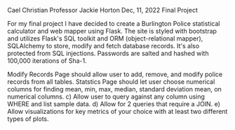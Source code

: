 Cael Christian
Professor Jackie Horton
Dec, 11, 2022
Final Project

For my final project I have decided to create a Burlington Police statistical calculator and web mapper using Flask. The site is styled with bootstrap and utilizes Flask's SQL toolkit and ORM (object-relational mapper), SQLAlchemy to store, modify and fetch database records.
It's also protected from SQL injections.
Passwords are salted and hashed with 100,000 iterations of Sha-1.


Modify Records Page should allow user to add, remove, and modify police records from all tables.
Statstics Page should let user choose numerical columns for finding mean, min, max, median, standard deviation mean, on numerical columns. 
c) Allow user to query against any column using WHERE and list sample data. 
d) Allow for 2 queries that require a JOIN. 
e) Allow visualizations for key metrics of your choice with at least two different types of plots.